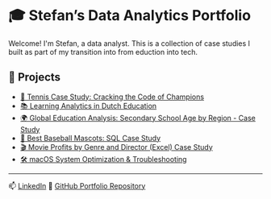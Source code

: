 # 🎓 Stefan’s Data Analytics Portfolio

Welcome! I'm Stefan, a data analyst. This is a collection of case studies I built as part of my transition into from eduction into tech. 

## 📂 Projects

- [🎾 Tennis Case Study: Cracking the Code of Champions](Tennis_Case_Study/README.md)
- [📚 Learning Analytics in Dutch Education](Learning_Analytics_Case_Study/README.md)
- [🌍 Global Education Analysis: Secondary School Age by Region - Case Study](Global_Education_Analysis_Case_Study/README.md)
- [🧢 Best Baseball Mascots: SQL Case Study](best-baseball-mascots-case-study/README.md)
- [🎬 Movie Profits by Genre and Director (Excel) Case Study](Excel_Movie_Profits_Analysis_Case_Study/README.md)
- [🛠️ macOS System Optimization & Troubleshooting](MacOS_System_Optimization/README.md)

---

📫 [LinkedIn](https://www.linkedin.com/in/stefan-voeten-a32268b2/)
📂 [GitHub Portfolio Repository](https://github.com/StefanDataAnalyst/Portfolio)
 
